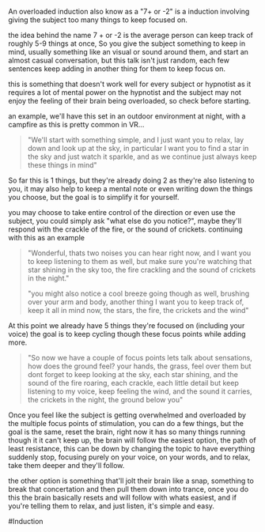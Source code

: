 An overloaded induction also know as a "7+ or -2" is a induction involving giving the subject too many things to keep focused on.

the idea behind the name 7 + or -2 is the average person can keep track of roughly 5-9 things at once, So you give the subject something to keep in mind, usually something like an visual or sound around them, and start an almost casual conversation, but this talk isn't just random, each few sentences keep adding in another thing for them to keep focus on.

this is something that doesn't work well for every subject or hypnotist as it requires a lot of mental power on the hypnotist and the subject may not enjoy the feeling of their brain being overloaded, so check before starting.

an example, we'll have this set in an outdoor environment at night, with a campfire as this is pretty common in VR...

> "We'll start with something simple, and I just want you to relax, lay down and look up at the sky, in particular I want you to find a star in the sky and just watch it sparkle, and as we continue just always keep these things in mind"

So far this is 1 things, but they're already doing 2 as they're also listening to you, it may also help to keep a mental note or even writing down the things you choose, but the goal is to simplify it for yourself.

you may choose to take entire control of the direction or even use the subject, you could simply ask "what else do you notice?", maybe they'll respond with the crackle of the fire, or the sound of crickets. continuing with this as an example

> "Wonderful, thats two noises you can hear right now, and I want you to keep listening to them as well, but make sure you're watching that star shining in the sky too, the fire crackling and the sound of crickets in the night."
> 
> "you might also notice a cool breeze going though as well, brushing over your arm and body, another thing I want you to keep track of, keep it all in mind now, the stars, the fire, the crickets and the wind"

At this point we already have 5 things they're focused on (including your voice) the goal is to keep cycling though these focus points while adding more.

> "So now we have a couple of focus points lets talk about sensations, how does the ground feel? your hands, the grass, feel over them but dont forget to keep looking at the sky, each star shining, and the sound of the fire roaring, each crackle, each little detail but keep listening to my voice, keep feeling the wind, and the sound it carries, the crickets in the night, the ground below you"

Once you feel like the subject is getting overwhelmed and overloaded by the multiple focus points of stimulation, you can do a few things, but the goal is the same, reset the brain, right now it has so many things running though it it can't keep up, the brain will follow the easiest option, the path of least resistance, this can be down by changing the topic to have everything suddenly stop, focusing purely on your voice, on your words, and to relax, take them deeper and they'll follow.

the other option is something that'll jolt their brain like a snap, something to break that concertation and then pull them down into trance, once you do this the brain basically resets and will follow with whats easiest, and if you're telling them to relax, and just listen, it's simple and easy.

#Induction 